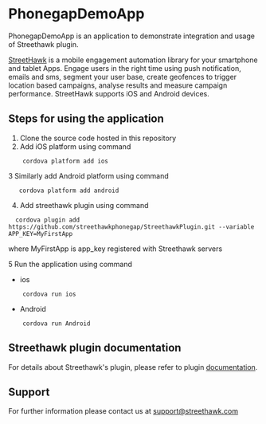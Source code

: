 # PhonegapDemoApp

PhonegapDemoApp is an application to demonstrate integration and usage of Streethawk plugin. 

[StreetHawk] is a mobile engagement automation library for your smartphone and tablet Apps.
Engage users in the right time using push notification, emails and sms, segment your user base, create geofences to trigger location based campaigns, analyse results and measure campaign performance. 
StreetHawk supports iOS and Android devices. 


## Steps for using the application
1. Clone the source code hosted in this repository
2. Add iOS platform using command

```  
    cordova platform add ios
```

3 Similarly add Android platform using command

```
   cordova platform add android
```

4. Add streethawk plugin using command

```
  cordova plugin add https://github.com/streethawkphonegap/StreethawkPlugin.git --variable APP_KEY=MyFirstApp
```
  where MyFirstApp is app_key registered with Streethawk servers
  
5 Run the application using command 

* ios

```    
    cordova run ios
```   
    
* Android
   
```   
    cordova run Android
```    
## Streethawk plugin documentation
For details about Streethawk's plugin, please refer to plugin [documentation]. 

## Support
 For further information please contact us at support@streethawk.com  
  
[Streethawk]:http://streethawk.com/
[documentation]:http://api.streethawk.com/v1/docs/phonegap-introduction.html
